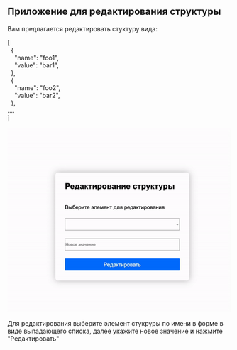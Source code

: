 ## Приложение для редактирования структуры

Вам предлагается редактировать стуктуру вида:

<p>[<br>&nbsp; {<br>&nbsp; &nbsp; &quot;name&quot;: &quot;foo1&quot;,<br>&nbsp; &nbsp; &quot;value&quot;: &quot;bar1&quot;,<br>&nbsp; },<br>&nbsp; {<br>&nbsp; &nbsp; &quot;name&quot;: &quot;foo2&quot;,<br>&nbsp; &nbsp; &quot;value&quot;: &quot;bar2&quot;,<br>&nbsp; },<br>....<br>]</p>

<img src="./example.gif" alt="фото проекта"/>

Для редактирования выберите элемент стукруры по имени в форме в виде выпадающего списка, далее укажите новое значение и нажмите "Редактировать"
